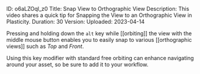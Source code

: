 ID: o6aLZOql_z0
Title: Snap View to Orthographic View
Description: This video shares a quick tip for Snapping the View to an Orthographic View in Plasticity.
Duration: 30
Version: 
Uploaded: 2023-04-14

Pressing and holding down the `alt` key while [[orbiting]] the view with the middle mouse button enables you to easily snap to various [[orthographic views]] such as *Top* and *Front*.

Using this key modifier with standard free orbiting can enhance navigating around your asset, so be sure to add it to your workflow.
